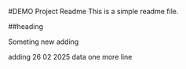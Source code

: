 #DEMO Project Readme
This is a simple readme file.

##heading 

Someting new adding

adding 26 02 2025 data
one more line